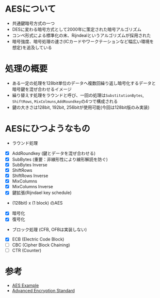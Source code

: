 # AESについて
 - 共通鍵暗号方式の一つ
 - DESに変わる暗号方式として2000年に策定された暗号アルゴリズム
 - コンペ形式による標準化の末、Rijndealというアルゴリズムが採用された
 - 暗号強度、暗号処理の速さ(ICカードやワークテーションなど幅広い環境を想定)を追及している

# 処理の概要
 - ある一定の処理を128bit単位のデータへ複数回繰り返し暗号化するデータと暗号鍵を混ぜ合わせるイメージ
 - 繰り替えす処理をラウンドと呼び、一回の処理は`SubstitutionBytes`, `ShiftRows`, `MixColmuns`,`AddRoundkey`の4つで構成される
 - 鍵の大きさは128bit, 192bit, 256bitが使用可能(今回は128bit版のみ実装)

# AESにひつようなもの
 - ラウンド処理
  - [x] AddRoundkey (鍵とデータを混ぜ合わせる)
  - [x] SubBytes (重要：非線形性により線形解読を防ぐ)
  - [x] SubBytes Inverse
  - [x] ShiftRows
  - [x] ShiftRows Inverse
  - [x] MixColumns
  - [x] MixColumns Inverse
  - [x] 鍵拡張(Rijndael key schedule)
 - (128bit) x (1 block) のAES
  - [x] 暗号化
  - [x] 復号化
 - ブロック処理 (CFB, OFBは実装しない)
  - [x] ECB (Electric Code Block)
  - [ ] CBC (Cipher Block Chaining)
  - [ ] CTR (Counter)

# 参考
 - [AES Example](https://kavaliro.com/wp-content/uploads/2014/03/AES.pdf)
 - [Advanced Encryption Standard](http://www.cs.siue.edu/~tgamage/S17/CS490/L/WK05.pdf)